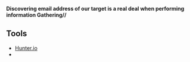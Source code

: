 
**Discovering email address of our target is a real deal when performing information Gathering//**

## Tools
- [Hunter.io](https://hunter.io/search)
-  
